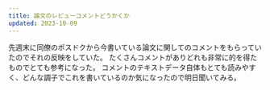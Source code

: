 ```yaml
---
title: 論文のレビューコメントどうかくか
updated: 2023-10-09
---
```


先週末に同僚のポスドクから今書いている論文に関してのコメントをもらっていたのでそれの反映をしていた。
たくさんコメントがありどれも非常に的を得たものでとても参考になった。
コメントのテキストデータ自体もとても読みやすく、どんな調子でこれを書いているのか気になったので明日聞いてみる。
